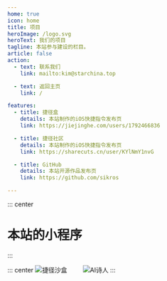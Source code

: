 ```yaml
---
home: true
icon: home
title: 项目
heroImage: /logo.svg
heroText: 我们的项目
tagline: 本站参与建设的栏目。
article: false
action:
  - text: 联系我们
    link: mailto:kim@starchina.top

  - text: 返回主页
    link: /

features:
  - title: 捷径盒
    details: 本站制作的iOS快捷指令发布页
    link: https://jiejinghe.com/users/1792466836

  - title: 捷径社区
    details: 本站制作的iOS快捷指令发布页
    link: https://sharecuts.cn/user/KYlNmY1nvG

  - title: GitHub
    details: 本站开源作品发布页
    link: https://github.com/sikros

---
```


::: center
# 本站的小程序
::: 

::: center 
![捷径沙盒](https://kim.xcjkwl.com/images/jjsh.jpg) &nbsp; &nbsp; &nbsp; &nbsp; ![AI诗人](https://kim.xcjkwl.com/images/aisr.jpg)
::: 
